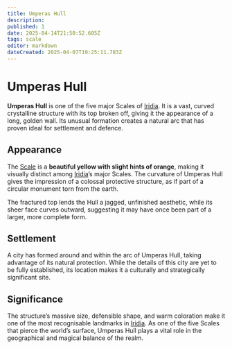 ```yaml
---
title: Umperas Hull
description: 
published: 1
date: 2025-04-14T21:50:52.605Z
tags: scale
editor: markdown
dateCreated: 2025-04-07T19:25:11.783Z
---
```


# Umperas Hull

**Umperas Hull** is one of the five major Scales of [Iridia](/geography/cosmology/iridia.md). It is a vast, curved crystalline structure with its top broken off, giving it the appearance of a long, golden wall. Its unusual formation creates a natural arc that has proven ideal for settlement and defence.

## Appearance

The [Scale](/geography/landmark/scale.md) is a **beautiful yellow with slight hints of orange**, making it visually distinct among [Iridia](/geography/cosmology/iridia.md)’s major Scales. The curvature of Umperas Hull gives the impression of a colossal protective structure, as if part of a circular monument torn from the earth.

The fractured top lends the Hull a jagged, unfinished aesthetic, while its sheer face curves outward, suggesting it may have once been part of a larger, more complete form.

## Settlement

A city has formed around and within the arc of Umperas Hull, taking advantage of its natural protection. While the details of this city are yet to be fully established, its location makes it a culturally and strategically significant site.

## Significance

The structure’s massive size, defensible shape, and warm coloration make it one of the most recognisable landmarks in [Iridia](/geography/cosmology/iridia.md). As one of the five Scales that pierce the world’s surface, Umperas Hull plays a vital role in the geographical and magical balance of the realm.
